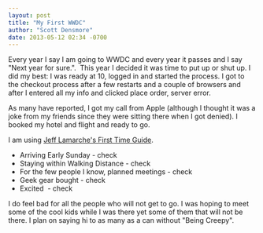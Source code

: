 ```yaml
---
layout: post
title: "My First WWDC"
author: "Scott Densmore"
date: 2013-05-12 02:34 -0700
---
```


Every year I say I am going to WWDC and every year it passes and I say "Next year for sure.".  This year I decided it was time to put up or shut up. I did my best: I was ready at 10, logged in and started the process. I got to the checkout process after a few restarts and a couple of browsers and after I entered all my info and clicked place order, server error. 

As many have reported, I got my call from Apple (although I thought it was a joke from my friends since they were sitting there when I got denied). I booked my hotel and flight and ready to go. 

I am using [Jeff Lamarche's First Time Guide](http://iphonedevelopment.blogspot.com/2013/04/wwdc-first-timers-guide-2013-edition.html).  

* Arriving Early Sunday - check
* Staying within Walking Distance - check
* For the few people I know, planned meetings - check
* Geek gear bought - check
* Excited  - check

I do feel bad for all the people who will not get to go. I was hoping to meet some of the cool kids while I was there yet some of them that will not be there. I plan on saying hi to as many as a can without "Being Creepy".
